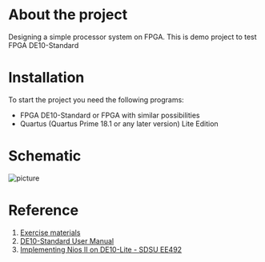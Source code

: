 # About the project
Designing a simple processor system on FPGA. This is demo project to test FPGA DE10-Standard

 # Installation
To start the project you need the following programs:

- FPGA DE10-Standard or FPGA with similar possibilities 
- Quartus (Quartus Prime 18.1 or any later version) Lite Edition

# Schematic
![picture]()


# Reference

1. [Exercise materials ](http://tnt.etf.bg.ac.rs/~ms1dvs/vez.htm)
2. [DE10-Standard User Manual](https://www.terasic.com.tw/cgi-bin/page/archive.pl?Language=English&CategoryNo=205&No=1081&PartNo=1)
3. [Implementing Nios II on DE10-Lite - SDSU EE492](https://www.youtube.com/watch?v=ValQ_4w2liE)